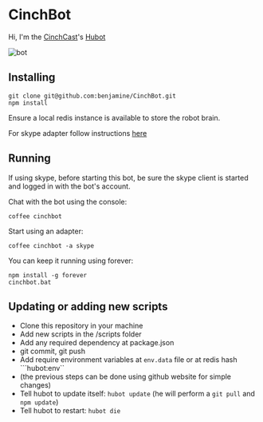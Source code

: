CinchBot
=============

Hi, I'm the [CinchCast](https://github.com/cinchcast)'s [Hubot](http://hubot.github.com/)

![bot](http://1.bp.blogspot.com/_QEWhOURarSU/SHDopchJDkI/AAAAAAAABkU/BC-NOdPXOE4/s320/RabiscoBot1.jpg)

Installing
-----------

    git clone git@github.com:benjamine/CinchBot.git
    npm install

Ensure a local redis instance is available to store the robot brain.

For skype adapter follow instructions [here](https://github.com/benjamine/hubot-skype)

Running
------------

If using skype, before starting this bot, be sure the skype client is started and logged in with the bot's account.

Chat with the bot using the console:

    coffee cinchbot

Start using an adapter:

    coffee cinchbot -a skype

You can keep it running using forever:

	npm install -g forever
    cinchbot.bat

Updating or adding new scripts
---------

- Clone this repository in your machine
- Add new scripts in the /scripts folder
- Add any required dependency at package.json
- git commit, git push
- Add require environment variables at ```env.data``` file or at redis hash ```hubot:env``
- (the previous steps can be done using github website for simple changes)
- Tell hubot to update itself: ```hubot update``` (he will perform a ```git pull``` and ```npm update```)
- Tell hubot to restart: ```hubot die```
